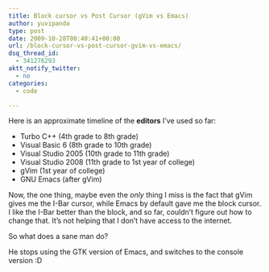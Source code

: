 ```yaml
---
title: Block cursor vs Post Cursor (gVim vs Emacs)
author: yuvipanda
type: post
date: 2009-10-28T00:40:41+00:00
url: /block-cursor-vs-post-cursor-gvim-vs-emacs/
dsq_thread_id:
  - 341276293
aktt_notify_twitter:
  - no
categories:
  - code

---
```

Here is an approximate timeline of the **editors** I&#8217;ve used so far:

  * Turbo C++ (4th grade to 8th grade)
  * Visual Basic 6 (8th grade to 10th grade)
  * Visual Studio 2005 (10th grade to 11th grade)
  * Visual Studio 2008 (11th grade to 1st year of college)
  * gVim (1st year of college)
  * GNU Emacs (after gVim)

Now, the one thing, maybe even the _only_ thing I miss is the fact that gVim gives me the I-Bar cursor, while Emacs by default gave me the block cursor. I like the I-Bar better than the block, and so far, couldn&#8217;t figure out how to change that. It&#8217;s not helping that I don&#8217;t have access to the internet.

So what does a sane man do?

He stops using the GTK version of Emacs, and switches to the console version :D
